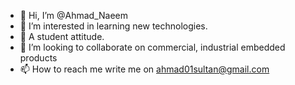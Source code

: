 - 👋 Hi, I’m @Ahmad_Naeem
- 👀 I’m interested in learning new technologies.
- 🌱 A student attitude.
- 💞️ I’m looking to collaborate on commercial, industrial  embedded products
- 📫 How to reach me write me on ahmad01sultan@gmail.com

<!---
ahmad12341/ahmad12341 is a ✨ special ✨ repository because its `README.md` (this file) appears on your GitHub profile.
You can click the Preview link to take a look at your changes.
--->
